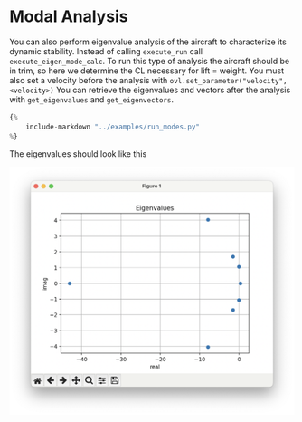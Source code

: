 # Modal Analysis

You can also perform eigenvalue analysis of the aircraft to characterize its dynamic stability. 
Instead of calling `execute_run` call `execute_eigen_mode_calc`.
To run this type of analysis the aircraft should be in trim, so here we determine the CL necessary for lift = weight. 
You must also set a velocity before the analysis with `ovl.set_parameter("velocity", <velocity>)`
You can retrieve the eigenvalues and vectors after the analysis with `get_eigenvalues` and `get_eigenvectors`. 

```python
{%
    include-markdown "../examples/run_modes.py"
%}
```

The eigenvalues should look like this 

![eigen values](figures/eigen_vals.png)